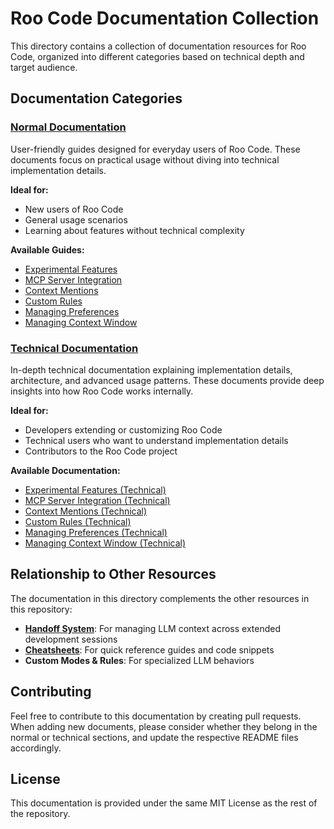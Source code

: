 # Roo Code Documentation Collection

This directory contains a collection of documentation resources for Roo Code, organized into different categories based on technical depth and target audience.

## Documentation Categories

### [Normal Documentation](normal/)

User-friendly guides designed for everyday users of Roo Code. These documents focus on practical usage without diving into technical implementation details.

**Ideal for:**
- New users of Roo Code
- General usage scenarios
- Learning about features without technical complexity

**Available Guides:**
- [Experimental Features](normal/experimental-features.md)
- [MCP Server Integration](normal/mcp-server-integration.md)
- [Context Mentions](normal/context-mentions.md)
- [Custom Rules](normal/custom-rules.md)
- [Managing Preferences](normal/managing-preferences.md)
- [Managing Context Window](normal/managing-context-window.md)

### [Technical Documentation](technical/)

In-depth technical documentation explaining implementation details, architecture, and advanced usage patterns. These documents provide deep insights into how Roo Code works internally.

**Ideal for:**
- Developers extending or customizing Roo Code
- Technical users who want to understand implementation details
- Contributors to the Roo Code project

**Available Documentation:**
- [Experimental Features (Technical)](technical/experimental-features.md)
- [MCP Server Integration (Technical)](technical/mcp-server-integration.md)
- [Context Mentions (Technical)](technical/context-mentions.md)
- [Custom Rules (Technical)](technical/custom-rules.md)
- [Managing Preferences (Technical)](technical/managing-preferences.md)
- [Managing Context Window (Technical)](technical/managing-context-window.md)

## Relationship to Other Resources

The documentation in this directory complements the other resources in this repository:

- **[Handoff System](../handoffs/)**: For managing LLM context across extended development sessions
- **[Cheatsheets](../cheatsheets/)**: For quick reference guides and code snippets
- **Custom Modes & Rules**: For specialized LLM behaviors

## Contributing

Feel free to contribute to this documentation by creating pull requests. When adding new documents, please consider whether they belong in the normal or technical sections, and update the respective README files accordingly.

## License

This documentation is provided under the same MIT License as the rest of the repository.
